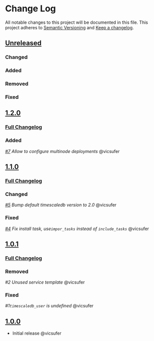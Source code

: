 # Change Log

All notable changes to this project will be documented in this file.
This project adheres to [Semantic Versioning](http://semver.org/) and [Keep a changelog](https://github.com/olivierlacan/keep-a-changelog).

## [Unreleased](https://github.com/idealista/timescaledb_role/tree/develop)
### Changed
### Added
### Removed
### Fixed

## [1.2.0](https://github.com/idealista/timescaledb_role/tree/1.2.0)
### [Full Changelog](https://github.com/idealista/timescaledb_role/compare/1.1.0...1.2.0)
### Added
 *[#7](https://github.com/idealista/timescaledb_role/issue/7) Allow to configure multinode deployments* @vicsufer

## [1.1.0](https://github.com/idealista/timescaledb_role/tree/1.1.0)
### [Full Changelog](https://github.com/idealista/timescaledb_role/compare/1.0.1...1.1.0)
### Changed
 *[#5](https://github.com/idealista/timescaledb_role/pull/5) Bump default timescaledb version to 2.0* @vicsufer
### Fixed
 *[#4](https://github.com/idealista/timescaledb_role/pull/4) Fix install task, use`impor_tasks` instead of `include_tasks`* @vicsufer

## [1.0.1](https://github.com/idealista/timescaledb_role/tree/1.0.1)
### [Full Changelog](https://github.com/idealista/timescaledb_role/compare/1.0.0...1.0.1)
### Removed
 *#2 Unused service template* @vicsufer
### Fixed
 *#1`timescaledb_user` is undefined* @vicsufer

## [1.0.0](https://github.com/idealista/timescaledb_role/tree/1.0.0)
- Initial release @vicsufer
